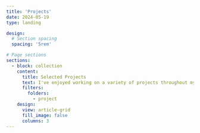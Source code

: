 ```yaml
---
title: 'Projects'
date: 2024-05-19
type: landing

design:
  # Section spacing
  spacing: '5rem'

# Page sections
sections:
  - block: collection
    content:
      title: Selected Projects
      text: I've enjoyed working on a variety of projects throughout my career. Here are a few of them!
      filters:
        folders:
          - project
    design:
      view: article-grid
      fill_image: false
      columns: 3
---
```

